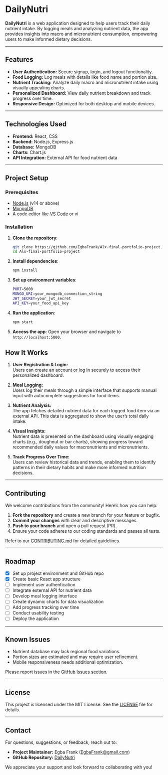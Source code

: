 # DailyNutri

**DailyNutri** is a web application designed to help users track their daily nutrient intake. By logging meals and analyzing nutrient data, the app provides insights into macro and micronutrient consumption, empowering users to make informed dietary decisions.

---

## Features

- **User Authentication:** Secure signup, login, and logout functionality.
- **Food Logging:** Log meals with details like food name and portion size.
- **Nutrient Tracking:** Analyze daily macro and micronutrient intake using visually appealing charts.
- **Personalized Dashboard:** View daily nutrient breakdown and track progress over time.
- **Responsive Design:** Optimized for both desktop and mobile devices.

---

## Technologies Used

- **Frontend:** React, CSS
- **Backend:** Node.js, Express.js
- **Database:** MongoDB
- **Charts:** Chart.js
- **API Integration:** External API for food nutrient data

---

## Project Setup

### Prerequisites
- [Node.js](https://nodejs.org/en/) (v14 or above)
- [MongoDB](https://www.mongodb.com/)
- A code editor like [VS Code](https://code.visualstudio.com/) or vi

### Installation

1. **Clone the repository**:
   ```bash
   git clone https://github.com/EgbaFrank/Alx-final-portfolio-project.git
   cd Alx-final-portfolio-project
   ```

2. **Install dependencies**:
   ```bash
   npm install
   ```

3. **Set up environment variables**:
   ```bash
   PORT=5000
   MONGO_URI=your_mongodb_connection_string
   JWT_SECRET=your_jwt_secret
   API_KEY=your_food_api_key
   ```

4. **Run the application**:
   ```bash
   npm start
   ```

5. **Access the app**:
   Open your browser and navigate to `http://localhost:5000`.

## How It Works

1. **User Registration & Login:**  
   Users can create an account or log in securely to access their personalized dashboard.  

2. **Meal Logging:**  
   Users log their meals through a simple interface that supports manual input with autocomplete suggestions for food items.  

3. **Nutrient Analysis:**  
   The app fetches detailed nutrient data for each logged food item via an external API. This data is aggregated to show the user’s total daily intake.  

4. **Visual Insights:**  
   Nutrient data is presented on the dashboard using visually engaging charts (e.g., doughnut or bar charts), showing progress toward recommended daily values for macronutrients and micronutrients.  

5. **Track Progress Over Time:**  
   Users can review historical data and trends, enabling them to identify patterns in their dietary habits and make more informed nutrition decisions.  

---

## Contributing  

We welcome contributions from the community! Here’s how you can help:  

1. **Fork the repository** and create a new branch for your feature or bugfix.  
2. **Commit your changes** with clear and descriptive messages.  
3. **Push to your branch** and open a pull request (PR).  
4. Ensure your code adheres to our coding standards and passes all tests.  

Refer to our [CONTRIBUTING.md](CONTRIBUTING.md) for detailed guidelines.  

---

## Roadmap  

- [x] Set up project environment and GitHub repo  
- [x] Create basic React app structure  
- [ ] Implement user authentication  
- [ ] Integrate external API for nutrient data  
- [ ] Develop meal logging interface  
- [ ] Create dynamic charts for data visualization  
- [ ] Add progress tracking over time  
- [ ] Conduct usability testing  
- [ ] Deploy the application  

---

## Known Issues  

- Nutrient database may lack regional food variations.  
- Portion sizes are estimated and may require user refinement.  
- Mobile responsiveness needs additional optimization.  

Please report issues in the [GitHub Issues section](https://github.com/EgbaFrank/DailyNutri/issues).  

---

## License  

This project is licensed under the MIT License. See the [LICENSE](LICENSE) file for details.  

---

## Contact  

For questions, suggestions, or feedback, reach out to:  

- **Project Maintainer:** Egba Frank (EgbaFrank@gmail.com)  
- **GitHub Repository:** [DailyNutri](https://github.com/EgbaFrank/DailyNutri)  

We appreciate your support and look forward to collaborating with you!  
